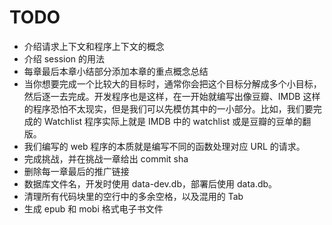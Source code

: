 # TODO

* 介绍请求上下文和程序上下文的概念
* 介绍 session 的用法
* 每章最后本章小结部分添加本章的重点概念总结
* 当你想要完成一个比较大的目标时，通常你会把这个目标分解成多个小目标，然后逐一去完成。开发程序也是这样，在一开始就编写出像豆瓣、IMDB 这样的程序恐怕不太现实，但是我们可以先模仿其中的一小部分。比如，我们要完成的 Watchlist 程序实际上就是 IMDB 中的 watchlist 或是豆瓣的豆单的翻版。
* 我们编写的 web 程序的本质就是编写不同的函数处理对应 URL 的请求。
* 完成挑战，并在挑战一章给出 commit sha
* 删除每一章最后的推广链接
* 数据库文件名，开发时使用 data-dev.db，部署后使用 data.db。
* 清理所有代码块里的空行中的多余空格，以及混用的 Tab
* 生成 epub 和 mobi 格式电子书文件

